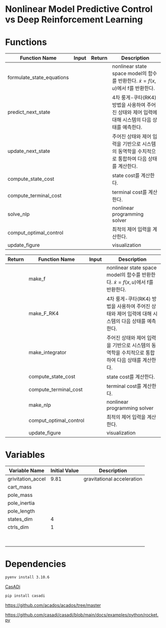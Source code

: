 # Nonlinear Model Predictive Control vs Deep Reinforcement Learning

# Functions

|Function Name|Input|Return|Description|
|---|---|---|---|
|formulate_state_equations|||nonlinear state space model의 함수를 반환한다. $\dot{x} = f(x, u)$에서 f를 반환한다.|
|predict_next_state|||4차 룽게-쿠타(RK4) 방법을 사용하여 주어진 상태와 제어 입력에 대해 시스템의 다음 상태를 예측한다.|
|update_next_state|||주어진 상태와 제어 입력을 기반으로 시스템의 동역학을 수치적으로 통합하여 다음 상태를 계산한다.|
|compute_state_cost|||state cost를 계산한다.|
|compute_terminal_cost|||terminal cost를 계산한다.|
|solve_nlp|||nonlinear programming solver|
|comput_optimal_control|||최적의 제어 입력을 계산한다.|
|update_figure|||visualization|

|Return|Function Name|Input|Description|
|---|---|---|---|
||make_f||nonlinear state space model의 함수를 반환한다. $\dot{x} = f(x, u)$에서 f를 반환한다.|
||make_F_RK4||4차 룽게-쿠타(RK4) 방법을 사용하여 주어진 상태와 제어 입력에 대해 시스템의 다음 상태를 예측한다.|
||make_integrator||주어진 상태와 제어 입력을 기반으로 시스템의 동역학을 수치적으로 통합하여 다음 상태를 계산한다.|
||compute_state_cost||state cost를 계산한다.|
||compute_terminal_cost||terminal cost를 계산한다.|
||make_nlp||nonlinear programming solver|
||comput_optimal_control||최적의 제어 입력을 계산한다.|
||update_figure||visualization|

# Variables

|Variable Name|Initial Value|Description|
|---|---|---|
|grivitation_accel|9.81|gravitational acceleration|
|cart_mass|||
|pole_mass|||
|pole_inertia|||
|pole_length|||
|states_dim|4||
|ctrls_dim|1||
||||
||||
||||
||||
||||
||||
||||
||||

# Dependencies

```bash
pyenv install 3.10.6
```

[CasADi](https://web.casadi.org/)

```bash
pip install casadi
```

https://github.com/acados/acados/tree/master

https://github.com/casadi/casadi/blob/main/docs/examples/python/rocket.py